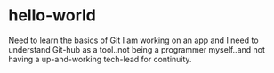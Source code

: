 # hello-world
Need to learn the basics of Git
I am working on an app and I need to understand Git-hub as a tool..not being a programmer myself..and not having a up-and-working tech-lead for continuity.
